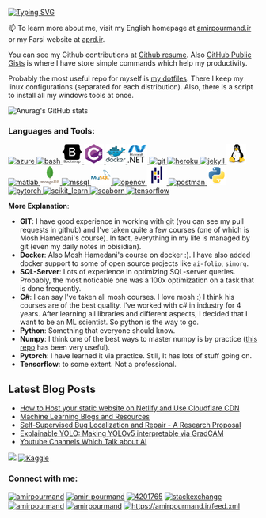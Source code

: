 [![Typing SVG](https://readme-typing-svg.herokuapp.com?color=%2336BCF7&lines=Hi%2C+I+am+Amir+Pourmand)](https://git.io/typing-svg)
<!-- https://readme-typing-svg.herokuapp.com/demo/ -->

📫 To learn more about me, visit my English homepage at [amirpourmand.ir](https://amirpourmand) or my Farsi website at [aprd.ir](https://aprd.ir).

You can see my Github contributions at [Github resume](https://resume.github.io/?pourmand1376). Also [GitHub Public Gists](https://gist.github.com/pourmand1376) is where I have store simple commands which help my productivity. 

Probably the most useful repo for myself is [my dotfiles](https://github.com/pourmand1376/.dotfiles). There I keep my linux configurations (separated for each distribution). Also, there is a script to install all my windows tools at once. 

![Anurag's GitHub stats](https://github-readme-stats.vercel.app/api?username=pourmand1376&show_icons=true&theme=default&bg_color=00000000)


<h3 align="left">Languages and Tools:</h3> 
<p align="left"> <a href="https://azure.microsoft.com/en-in/" target="_blank" rel="noreferrer"> <img src="https://www.vectorlogo.zone/logos/microsoft_azure/microsoft_azure-icon.svg" alt="azure" width="40" height="40"/> </a> <a href="https://www.gnu.org/software/bash/" target="_blank" rel="noreferrer"> <img src="https://www.vectorlogo.zone/logos/gnu_bash/gnu_bash-icon.svg" alt="bash" width="40" height="40"/> </a> <a href="https://getbootstrap.com" target="_blank" rel="noreferrer"> <img src="https://raw.githubusercontent.com/devicons/devicon/master/icons/bootstrap/bootstrap-plain-wordmark.svg" alt="bootstrap" width="40" height="40"/> </a> <a href="https://www.w3schools.com/cs/" target="_blank" rel="noreferrer"> <img src="https://raw.githubusercontent.com/devicons/devicon/master/icons/csharp/csharp-original.svg" alt="csharp" width="40" height="40"/> </a> <a href="https://www.docker.com/" target="_blank" rel="noreferrer"> <img src="https://raw.githubusercontent.com/devicons/devicon/master/icons/docker/docker-original-wordmark.svg" alt="docker" width="40" height="40"/> </a> <a href="https://dotnet.microsoft.com/" target="_blank" rel="noreferrer"> <img src="https://raw.githubusercontent.com/devicons/devicon/master/icons/dot-net/dot-net-original-wordmark.svg" alt="dotnet" width="40" height="40"/> </a> <a href="https://git-scm.com/" target="_blank" rel="noreferrer"> <img src="https://www.vectorlogo.zone/logos/git-scm/git-scm-icon.svg" alt="git" width="40" height="40"/> </a> <a href="https://heroku.com" target="_blank" rel="noreferrer"> <img src="https://www.vectorlogo.zone/logos/heroku/heroku-icon.svg" alt="heroku" width="40" height="40"/> </a> <a href="https://jekyllrb.com/" target="_blank" rel="noreferrer"> <img src="https://www.vectorlogo.zone/logos/jekyllrb/jekyllrb-icon.svg" alt="jekyll" width="40" height="40"/> </a> <a href="https://www.linux.org/" target="_blank" rel="noreferrer"> <img src="https://raw.githubusercontent.com/devicons/devicon/master/icons/linux/linux-original.svg" alt="linux" width="40" height="40"/> </a> <a href="https://www.mathworks.com/" target="_blank" rel="noreferrer"> <img src="https://upload.wikimedia.org/wikipedia/commons/2/21/Matlab_Logo.png" alt="matlab" width="40" height="40"/> </a> <a href="https://www.mongodb.com/" target="_blank" rel="noreferrer"> <img src="https://raw.githubusercontent.com/devicons/devicon/master/icons/mongodb/mongodb-original-wordmark.svg" alt="mongodb" width="40" height="40"/> </a> <a href="https://www.microsoft.com/en-us/sql-server" target="_blank" rel="noreferrer"> <img src="https://www.svgrepo.com/show/303229/microsoft-sql-server-logo.svg" alt="mssql" width="40" height="40"/> </a> <a href="https://www.mysql.com/" target="_blank" rel="noreferrer"> <img src="https://raw.githubusercontent.com/devicons/devicon/master/icons/mysql/mysql-original-wordmark.svg" alt="mysql" width="40" height="40"/> </a> <a href="https://opencv.org/" target="_blank" rel="noreferrer"> <img src="https://www.vectorlogo.zone/logos/opencv/opencv-icon.svg" alt="opencv" width="40" height="40"/> </a> <a href="https://pandas.pydata.org/" target="_blank" rel="noreferrer"> <img src="https://raw.githubusercontent.com/devicons/devicon/2ae2a900d2f041da66e950e4d48052658d850630/icons/pandas/pandas-original.svg" alt="pandas" width="40" height="40"/> </a> <a href="https://postman.com" target="_blank" rel="noreferrer"> <img src="https://www.vectorlogo.zone/logos/getpostman/getpostman-icon.svg" alt="postman" width="40" height="40"/> </a> <a href="https://www.python.org" target="_blank" rel="noreferrer"> <img src="https://raw.githubusercontent.com/devicons/devicon/master/icons/python/python-original.svg" alt="python" width="40" height="40"/> </a> <a href="https://pytorch.org/" target="_blank" rel="noreferrer"> <img src="https://www.vectorlogo.zone/logos/pytorch/pytorch-icon.svg" alt="pytorch" width="40" height="40"/> </a> <a href="https://scikit-learn.org/" target="_blank" rel="noreferrer"> <img src="https://upload.wikimedia.org/wikipedia/commons/0/05/Scikit_learn_logo_small.svg" alt="scikit_learn" width="40" height="40"/> </a> <a href="https://seaborn.pydata.org/" target="_blank" rel="noreferrer"> <img src="https://seaborn.pydata.org/_images/logo-mark-lightbg.svg" alt="seaborn" width="40" height="40"/> </a> <a href="https://www.tensorflow.org" target="_blank" rel="noreferrer"> <img src="https://www.vectorlogo.zone/logos/tensorflow/tensorflow-icon.svg" alt="tensorflow" width="40" height="40"/> </a> </p>

**More Explanation**:

- **GIT**: I have good experience in working with git (you can see my pull requests in github) and I've taken quite a few courses (one of which is Mosh Hamedani's course). In fact, everything in my life is managed by git (even my daily notes in obisidian).
- **Docker**: Also Mosh Hamedani's course on docker :). I have also added docker support to some of open source projects like `ai-folio`, `simorq`.
- **SQL-Server**: Lots of experience in optimizing SQL-server queries. Probably, the most noticable one was a 100x optimization on a task that is done frequently. 
- **C#**: I can say I've taken all mosh courses. I love mosh :) I think his courses are of the best quality. I've worked with c# in industry for 4 years. After learning all libraries and different aspects, I decided that I want to be an ML scientist. So python is the way to go. 
- **Python**: Something that everyone should know. 
- **Numpy**: I think one of the best ways to master numpy is by practice ([this repo](https://github.com/rougier/numpy-100) has been very useful). 
- **Pytorch**: I have learned it via practice. Still, It has lots of stuff going on. 
- **Tensorflow**: to some extent. Not a professional. 

## Latest Blog Posts

<!-- BLOG-POST-LIST:START -->
- [How to Host your static website on Netlify and Use Cloudflare CDN](https://amirpourmand.ir/posts/2023/host-netlify-cdn-cloudflare/)
- [Machine Learning Blogs and Resources](https://amirpourmand.ir/posts/2023/ml-blogs-and-resources/)
- [Self-Supervised Bug Localization and Repair - A Research Proposal](https://amirpourmand.ir/posts/2023/bug-detection-and-repair/)
- [Explainable YOLO: Making YOLOv5 interpretable via GradCAM](https://amirpourmand.ir/posts/2023/yolov5-interpretability-gradcam/)
- [Youtube Channels Which Talk about AI](https://amirpourmand.ir/posts/2023/youtube-channels-about-ai/)
<!-- BLOG-POST-LIST:END -->

![](https://visitor-badge.glitch.me/badge?page_id=pourmand1376.pourmand1376)
[![Kaggle](https://road-to-kaggle-grandmaster.vercel.app/api/simple/amirpourmand)](https://www.kaggle.com/amirpourmand/)

<h3 align="left">Connect with me:</h3>
<p align="left">
<a href="https://twitter.com/_amirpourmand" target="blank"><img align="center" src="https://raw.githubusercontent.com/rahuldkjain/github-profile-readme-generator/master/src/images/icons/Social/twitter.svg" alt="amirpourmand" height="30" width="40" /></a>
<a href="https://linkedin.com/in/amir-pourmand" target="blank"><img align="center" src="https://raw.githubusercontent.com/rahuldkjain/github-profile-readme-generator/master/src/images/icons/Social/linked-in-alt.svg" alt="amir-pourmand" height="30" width="40" /></a>
<a href="https://stackoverflow.com/users/4201765" target="blank"><img align="center" src="https://raw.githubusercontent.com/rahuldkjain/github-profile-readme-generator/master/src/images/icons/Social/stack-overflow.svg" alt="4201765" height="30" width="40" /></a>
<a href="https://stackexchange.com/users/5259996/amir-pourmand?tab=accounts" target="blank"><img align="center" src="https://upload.wikimedia.org/wikipedia/commons/e/e0/Stack_Exchange_icon.svg" alt="stackexchange" height="30" width="40" /></a>
<a href="https://kaggle.com/amirpourmand" target="blank"><img align="center" src="https://raw.githubusercontent.com/rahuldkjain/github-profile-readme-generator/master/src/images/icons/Social/kaggle.svg" alt="amirpourmand" height="30" width="40" /></a>
<a href="https://huggingface.co/pourmand1376/" target="blank"><img align="center" src="https://huggingface.co/front/assets/huggingface_logo.svg" alt="amirpourmand" height="30" width="40" /></a>
<a href="/https://amirpourmand.ir/index.xml" target="blank"><img align="center" src="https://raw.githubusercontent.com/rahuldkjain/github-profile-readme-generator/master/src/images/icons/Social/rss.svg" alt="https://amirpourmand.ir/feed.xml" height="30" width="40" /></a>
</p>
